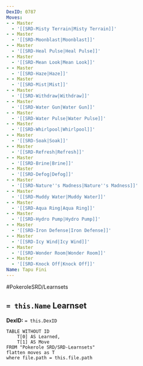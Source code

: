 ```yaml
---
DexID: 0787
Moves:
- - Master
  - '[[SRD-Misty Terrain|Misty Terrain]]'
- - Master
  - '[[SRD-Moonblast|Moonblast]]'
- - Master
  - '[[SRD-Heal Pulse|Heal Pulse]]'
- - Master
  - '[[SRD-Mean Look|Mean Look]]'
- - Master
  - '[[SRD-Haze|Haze]]'
- - Master
  - '[[SRD-Mist|Mist]]'
- - Master
  - '[[SRD-Withdraw|Withdraw]]'
- - Master
  - '[[SRD-Water Gun|Water Gun]]'
- - Master
  - '[[SRD-Water Pulse|Water Pulse]]'
- - Master
  - '[[SRD-Whirlpool|Whirlpool]]'
- - Master
  - '[[SRD-Soak|Soak]]'
- - Master
  - '[[SRD-Refresh|Refresh]]'
- - Master
  - '[[SRD-Brine|Brine]]'
- - Master
  - '[[SRD-Defog|Defog]]'
- - Master
  - '[[SRD-Nature''s Madness|Nature''s Madness]]'
- - Master
  - '[[SRD-Muddy Water|Muddy Water]]'
- - Master
  - '[[SRD-Aqua Ring|Aqua Ring]]'
- - Master
  - '[[SRD-Hydro Pump|Hydro Pump]]'
- - Master
  - '[[SRD-Iron Defense|Iron Defense]]'
- - Master
  - '[[SRD-Icy Wind|Icy Wind]]'
- - Master
  - '[[SRD-Wonder Room|Wonder Room]]'
- - Master
  - '[[SRD-Knock Off|Knock Off]]'
Name: Tapu Fini
---
```


#PokeroleSRD/Learnsets

## `= this.Name` Learnset

**DexID:** `= this.DexID`

```dataview
TABLE WITHOUT ID
    T[0] AS Learned,
    T[1] AS Move
FROM "Pokerole SRD/SRD-Learnsets"
flatten moves as T
where file.path = this.file.path
```
